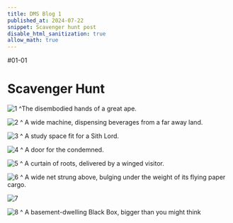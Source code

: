 ```yaml
---
title: DMS Blog 1
published_at: 2024-07-22
snippet: Scavenger hunt post
disable_html_sanitization: true
allow_math: true
---
```

#01-01
# Scavenger Hunt

![1](240722/1.jpg)
^The disembodied hands of a great ape.


![2](240722/2.jpg)
^ A wide machine, dispensing beverages from a far away land.


![3](240722/3.jpg)
^ A study space fit for a Sith Lord.


![4](240722/4.jpg)
^ A door for the condemned.


![5](240722/5.jpg)
^ A curtain of roots, delivered by a winged visitor.


![6](240722/6.jpg)
^ A wide net strung above, bulging under the weight of its flying paper cargo.


![7](240722/7.jpg)


![8](240722/8.jpg)
^ A basement-dwelling Black Box, bigger than you might think



